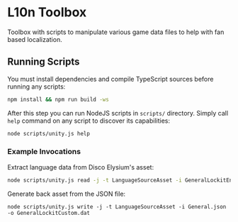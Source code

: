 # L10n Toolbox

Toolbox with scripts to manipulate various game data files to help with fan based localization.

## Running Scripts

You must install dependencies and compile TypeScript sources before running any scripts:

```bash
npm install && npm run build -ws
```

After this step you can run NodeJS scripts in `scripts/` directory. Simply call `help` command
on any script to discover its capabilities:

```bash
node scripts/unity.js help
```

### Example Invocations

Extract language data from Disco Elysium's asset:

```bash
node scripts/unity.js read -j -t LanguageSourceAsset -i GeneralLockitEnglish.dat > General.json
```

Generate back asset from the JSON file:

```
node scripts/unity.js write -j -t LanguageSourceAsset -i General.json -o GeneralLockitCustom.dat
```
